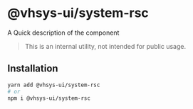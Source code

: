 # @vhsys-ui/system-rsc

A Quick description of the component

> This is an internal utility, not intended for public usage.

## Installation

```sh
yarn add @vhsys-ui/system-rsc
# or
npm i @vhsys-ui/system-rsc
```
